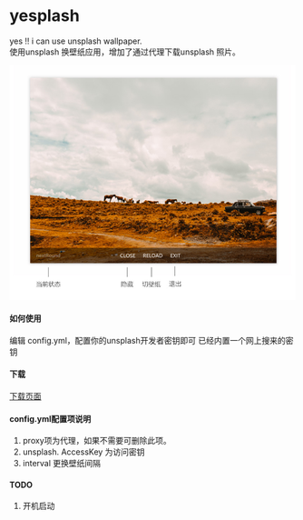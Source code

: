 # yesplash
yes !! i can use unsplash wallpaper.  
使用unsplash 换壁纸应用，增加了通过代理下载unsplash 照片。

![preview](https://raw.githubusercontent.com/sammeishi/yesplash/master/preview.jpg)

#### 如何使用
编辑 config.yml，配置你的unsplash开发者密钥即可
已经内置一个网上搜来的密钥

#### 下载
[下载页面](https://github.com/sammeishi/yesplash/releases)

#### config.yml配置项说明
1. proxy项为代理，如果不需要可删除此项。
2. unsplash. AccessKey 为访问密钥
3. interval 更换壁纸间隔

#### TODO
1. 开机启动
